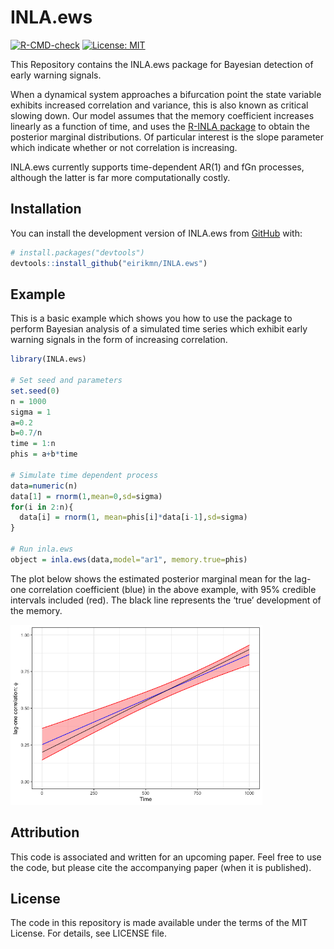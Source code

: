 
<!-- README.md is generated from README.Rmd. Please edit that file -->

# INLA.ews

<!-- badges: start -->

[![R-CMD-check](https://github.com/eirikmn/INLA.ews/actions/workflows/R-CMD-check.yaml/badge.svg)](https://github.com/eirikmn/INLA.ews/actions/workflows/R-CMD-check.yaml)
[![License:
MIT](https://img.shields.io/badge/License-MIT-yellow.svg)](https://opensource.org/licenses/MIT)
<!-- badges: end -->

This Repository contains the INLA.ews package for Bayesian detection of
early warning signals.

When a dynamical system approaches a bifurcation point the state
variable exhibits increased correlation and variance, this is also known
as critical slowing down. Our model assumes that the memory coefficient
increases linearly as a function of time, and uses the [R-INLA
package](https://www.r-inla.org) to obtain the posterior marginal
distributions. Of particular interest is the slope parameter which
indicate whether or not correlation is increasing.

INLA.ews currently supports time-dependent AR(1) and fGn processes,
although the latter is far more computationally costly.

## Installation

You can install the development version of INLA.ews from
[GitHub](https://github.com/) with:

``` r
# install.packages("devtools")
devtools::install_github("eirikmn/INLA.ews")
```

## Example

This is a basic example which shows you how to use the package to
perform Bayesian analysis of a simulated time series which exhibit early
warning signals in the form of increasing correlation.

``` r
library(INLA.ews)

# Set seed and parameters
set.seed(0)
n = 1000
sigma = 1
a=0.2
b=0.7/n
time = 1:n
phis = a+b*time

# Simulate time dependent process
data=numeric(n)
data[1] = rnorm(1,mean=0,sd=sigma)
for(i in 2:n){
  data[i] = rnorm(1, mean=phis[i]*data[i-1],sd=sigma)
}

# Run inla.ews
object = inla.ews(data,model="ar1", memory.true=phis)
```

The plot below shows the estimated posterior marginal mean for the
lag-one correlation coefficient (blue) in the above example, with 95%
credible intervals included (red). The black line represents the ‘true’
development of the memory.

<img src="man/figures/README-plot-1.png" width="80%" />

## Attribution

This code is associated and written for an upcoming paper. Feel free to
use the code, but please cite the accompanying paper (when it is
published).

## License

The code in this repository is made available under the terms of the MIT
License. For details, see LICENSE file.
